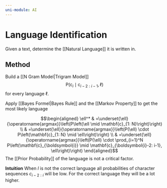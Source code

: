 ```yaml
---
uni-module: AI
---
```

# Language Identification

Given a text, determine the [[Natural Language]] it is written in. 

## Method 

Build a [[N Gram Model|Trigram Model]] 
$$\mathrm{P}\left(\mathrm{c}_i \mid \mathrm{c}_{i-2: i-1}, \ell\right)$$
for every language $\ell$.

Apply [[Bayes Formel|Bayes Rule]] and the [[Markov Property]] to get the most likely language 

$$\begin{aligned}
\ell^* & =\underset{\ell}{\operatorname{argmax}}\left(P\left(\ell \mid \mathbf{c}_{1: N}\right)\right) \\
& =\underset{\ell}{\operatorname{argmax}}\left(P(\ell) \cdot P\left(\mathbf{c}_{1: N} \mid \ell\right)\right) \\
& =\underset{\ell}{\operatorname{argmax}}\left(P(\ell) \cdot \prod_{i=1}^N P\left(\mathbf{c}_{\boldsymbol{i}} \mid \mathbf{c}_{\boldsymbol{i}-2: i-1}, \ell\right)\right)
\end{aligned}$$
The [[Prior Probability]] of the language is not a critical factor.

**Intuition**
When $l$ is not the correct language all probabilities of character sequences $c_{i-2:i}$ will be low. For the correct language they will be a lot higher.

